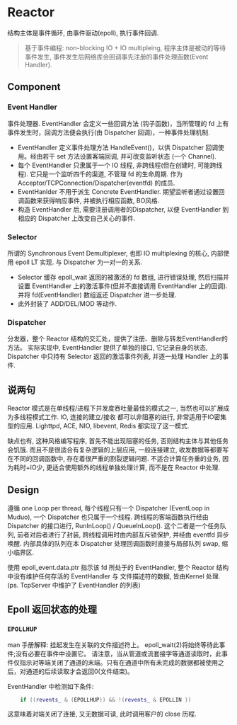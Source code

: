 # Reactor

结构主体是事件循环, 由事件驱动(epoll), 执行事件回调.

> 基于事件编程: non-blocking IO + IO multipleing, 程序主体是被动的等待事件发生, 事件发生后网络库会回调事先注册的事件处理函数(Event Handler).

## Component

### Event Handler
事件处理器. EventHandler 会定义一些回调方法 (钩子函数)，当所管理的 fd 上有事件发生时，回调方法便会执行(由 Dispatcher 回调)，一种事件处理机制.
* EventHandler 定义事件处理方法 HandleEvent()，以供 Dispatcher 回调使用。经由若干 set 方法设置客端回调, 并可改变监听状态 (一个 Channel).
* 每个 EventHandler 只隶属于一个 IO 线程, 非跨线程(但在创建时, 可能跨线程). 它只是一个监听四千的渠道, 不管理 fd 的生命周期. 作为 Acceptor/TCPConnection/Dispatcher(eventfd) 的成员.
* EventHanlder 不用于派生 Concrete EventHandler. 期望监听者通过设置回调函数来获得响应事件, 并被执行相应函数, BO风格.
* 构造 EventHandler 后, 需要注册调用者的Dispatcher, 以便 EventHandler 到相应的 Dispatcher 上改变自己关心的事件.

### Selector
所谓的 Synchronous Event Demultiplexer, 也即 IO multiplexing 的核心, 内部使用 epoll LT 实现. 与 Dispatcher 为一对一的关系.
*  Selector 缓存 epoll_wait 返回的被激活的 fd 数组, 进行错误处理, 然后扫描并设置 EventHandler 上的激活事件(但并不直接调用 EventHandler 上的回调). 并将 fd(EventHandler) 数组返还 Dispatcher 进一步处理.
* 此外封装了 ADD/DEL/MOD 等动作.

### Dispatcher
分发器，整个 Reactor 结构的交汇处，提供了注册、删除与转发EventHandler的方法。
实际实现中, EventHandler 提供了单独的接口, 它记录自身的状态, Dispatcher 中只持有 Selector 返回的激活事件列表, 并逐一处理 Handler 上的事件.

## 说两句
Reactor 模式是在单线程/进程下并发度吞吐量最佳的模式之一, 当然也可以扩展成为多线程模式工作. IO, 连接的建立/接收 都可以非阻塞的进行, 非常适用于IO密集型的应用. Lighttpd, ACE, NIO, libevent, Redis 都实现了这一模式.

缺点也有, 这种风格编写程序, 首先不能出现阻塞的任务, 否则结构主体与其他任务会饥饿. 而且不是很适合有复杂逻辑的上层应用, 一般连接建立, 收发数据等都要写在不同的回调函数中, 存在着很严重的割裂逻辑问题. 不适合计算任务重的业务, 因为耗时+IO少, 更适合使用额外的线程单独处理计算, 而不是在 Reactor 中处理.

## Design
遵循 one Loop per thread, 每个线程只有一个 Dispatcher (EventLoop in Muduo), 一个 Dispatcher 也只属于一个线程. 跨线程的客端函数执行经由 Dispatcher 的接口进行, RunInLoop() / QueueInLoop(). 这个二者是一个任务队列, 前者对后者进行了封装, 跨线程调用时由内部互斥锁保护, 并经由 eventfd 异步唤醒. 内部具体的队列在本 Dispatcher 处理回调函数时直接与局部队列 swap, 缩小临界区.

使用 epoll_event.data.ptr 指示该 fd 所处于的 EventHandler, 整个 Reactor 结构中没有维护任何存活的 EventHandler 与 文件描述符的数据, 皆由Kernel 处理. (ps. TcpServer 中维护了 EventHandler 的列表)

## Epoll 返回状态的处理

### `EPOLLHUP`
man 手册解释:
挂起发生在关联的文件描述符上。
epoll_wait(2)将始终等待此事件;没有必要在事件中设置它。
请注意，当从管道或流套接字等通道读取时，此事件仅指示对等端关闭了通道的末端。只有在通道中所有未完成的数据都被使用之后，对通道的后续读取才会返回0(文件结束)。

EventHandler 中检测如下条件:
```C++
    if ((revents_ & (EPOLLHUP)) && !(revents_ & EPOLLIN ))
```
这意味着对端关闭了连接, 又无数据可读, 此时调用客户的 close 历程.
